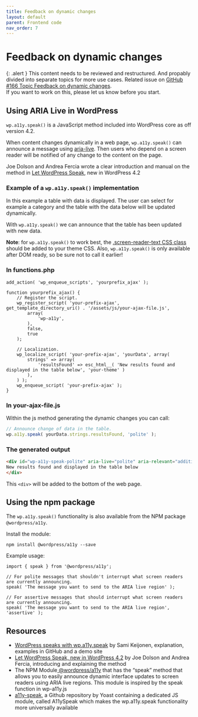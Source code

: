 ```yaml
---
title: Feedback on dynamic changes
layout: default
parent: Frontend code
nav_order: 7
---
```


# Feedback on dynamic changes

{: .alert }
This content needs to be reviewed and restructured. And propably divided into separate topics for more use cases.
Related issue on [GitHub #166 Topic Feedback on dynamic changes](https://github.com/wpaccessibility/wp-a11y-docs/issues/166).  
If you want to work on this, please let us know before you start.

## Using ARIA Live in WordPress

`wp.a11y.speak()` is a JavaScript method included into WordPress core as off version 4.2.

When content changes dynamically in a web page, `wp.a11y.speak()` can announce a message using [aria-live](https://developer.mozilla.org/en-US/docs/Web/Accessibility/ARIA/ARIA_Live_Regions). Then users who depend on a screen reader will be notified of any change to the content on the page.

Joe Dolson and Andrea Fercia wrote a clear introduction and manual on the method in [Let WordPress Speak](https://make.wordpress.org/accessibility/2015/04/15/let-wordpress-speak-new-in-wordpress-4-2/), new in WordPress 4.2

### Example of a `wp.a11y.speak()` implementation

In this example a table with data is displayed. The user can select for example a category and the table with the data below will be updated dynamically.

With `wp.a11y.speak()` we can announce that the table has been updated with new data.

**Note**: for `wp.a11y.speak()` to work best, the [.screen-reader-text CSS class](https://make.wordpress.org/accessibility/handbook/best-practices/markup/the-css-class-screen-reader-text/) should be added to your theme CSS. Also, `wp.a11y.speak()` is only available after DOM ready, so be sure not to call it earlier!

### In functions.php

```
add_action( 'wp_enqueue_scripts', 'yourprefix_ajax' );

function yourprefix_ajax() {
    // Register the script.
    wp_register_script( 'your-prefix-ajax', get_template_directory_uri() . '/assets/js/your-ajax-file.js',
        array(
            'wp-a11y',
        ),
        false,
        true
    );

    // Localization.
    wp_localize_script( 'your-prefix-ajax', 'yourData', array(
        strings' => array(
            'resultsFound' => esc_html__( 'New results found and displayed in the table below', 'your-theme' )
        ),
    ) );
    wp_enqueue_script( 'your-prefix-ajax' );
}
```

### In your-ajax-file.js

Within the js method generating the dynamic changes you can call:

```javascript
// Announce change of data in the table.
wp.a11y.speak( yourData.strings.resultsFound, 'polite' );
```

### The generated output

```html
<div id="wp-a11y-speak-polite" aria-live="polite" aria-relevant="additions text" aria-atomic="true" class="screen-reader-text wp-a11y-speak-region">
New results found and displayed in the table below
</div>
```

This `<div>` will be added to the bottom of the web page.

## Using the npm package

The `wp.a11y.speak()` functionality is also available from the NPM package `@wordpress/a11y`.

Install the module:

```
npm install @wordpress/a11y --save
```

Example usage:

```
import { speak } from '@wordpress/a11y';

// For polite messages that shouldn't interrupt what screen readers are currently announcing.
speak( 'The message you want to send to the ARIA live region' );

// For assertive messages that should interrupt what screen readers are currently announcing.
speak( 'The message you want to send to the ARIA live region', 'assertive' );
```

## Resources

- [WordPress speaks with wp.a11y.speak](https://foxland.fi/wordpress-speaks-wp-a11y-speak/) by Sami Keijonen, explanation, examples in GitHub and a demo site
- [Let WordPress Speak, new in WordPress 4.2](https://make.wordpress.org/accessibility/2015/04/15/let-wordpress-speak-new-in-wordpress-4-2/) by Joe Dolson and Andrea Fercia, introducing and explaining the method
- The NPM Module[ @wordpress/a11y](https://www.npmjs.com/package/@wordpress/a11y) that has the “speak” method that allows you to easily announce dynamic interface updates to screen readers using ARIA live regions. This module is inspired by the speak function in wp-a11y.js
- [a11y-speak](https://github.com/Yoast/a11y-speak), a Github repository by Yoast containing a dedicated JS module, called A11ySpeak which makes the wp.a11y.speak functionality more universally available
